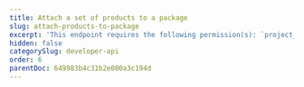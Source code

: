 ```yaml
---
title: Attach a set of products to a package
slug: attach-products-to-package
excerpt: 'This endpoint requires the following permission(s): `project_configuration:packages:read_write`.'
hidden: false
categorySlug: developer-api
order: 6
parentDoc: 649983b4c31b2e000a3c194d
---
```

